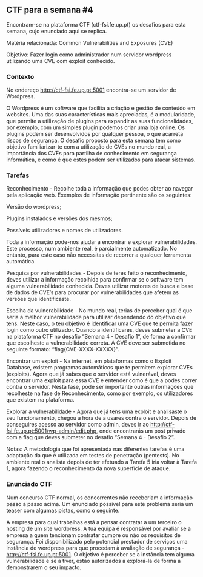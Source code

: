 ## CTF para a semana #4

Encontram-se na plataforma CTF (ctf-fsi.fe.up.pt) os desafios para esta semana, cujo enunciado aqui se replica.

Matéria relacionada: Common Vulnerabilities and Exposures (CVE)

Objetivo: Fazer login como administrador num servidor wordpress utilizando uma CVE com exploit conhecido.

### Contexto

No endereço http://ctf-fsi.fe.up.pt:5001 encontra-se um servidor de Wordpress.

O Wordpress é um software que facilita a criação e gestão de conteúdo em websites. Uma das suas características mais apreciadas, é a modularidade, que permite a utilização de plugins para expandir as suas funcionalidades, por exemplo, com um simples plugin podemos criar uma loja online. Os plugins podem ser desenvolvidos por qualquer pessoa, o que acarreta riscos de segurança. O desafio proposto para esta semana tem como objetivo familiarizar-te com a utilização de CVEs no mundo real, a importância dos CVEs para partilha de conhecimento em segurança informática, e como é que estes podem ser utilizados para atacar sistemas.

### Tarefas

Reconhecimento - Recolhe toda a informação que podes obter ao navegar pela aplicação web. Exemplos de informação pertinente são os seguintes:

Versão do wordpress;

Plugins instalados e versões dos mesmos;

Possíveis utilizadores e nomes de utilizadores.

Toda a informação pode-nos ajudar a encontrar e explorar vulnerabilidades. Este processo, num ambiente real, é parcialmente automatizado. No entanto, para este caso não necessitas de recorrer a qualquer ferramenta automática.

Pesquisa por vulnerabilidades - Depois de teres feito o reconhecimento, deves utilizar a informação recolhida para confirmar se o software tem alguma vulnerabilidade conhecida. Deves utilizar motores de busca e base de dados de CVE’s para procurar por vulnerabilidades que afetem as versões que identificaste.

Escolha da vulnerabilidade - No mundo real, terias de perceber qual é que seria a melhor vulnerabilidade para utilizar dependendo do objetivo que tens. Neste caso, o teu objetivo é identificar uma CVE que te permita fazer login como outro utilizador. Quando a identificares, deves submeter a CVE na plataforma CTF no desafio “Semana 4 - Desafio 1“, de forma a confirmar que escolheste a vulnerabilidade correta. A CVE deve ser submetida no seguinte formato: “flag{CVE-XXXX-XXXXX}”.

Encontrar um exploit - Na internet, em plataformas como o Exploit Database, existem programas automáticos que te permitem explorar CVEs (exploits). Agora que já sabes que o servidor está vulnerável, deves encontrar uma exploit para essa CVE e entender como é que a podes correr contra o servidor. Nesta fase, pode ser importante outras informações que recolheste na fase de Reconhecimento, como por exemplo, os utilizadores que existem na plataforma.

Explorar a vulnerabilidade - Agora que já tens uma exploit e analisaste o seu funcionamento, chegou a hora de a usares contra o servidor. Depois de conseguires acesso ao servidor como admin, deves ir ao http://ctf-fsi.fe.up.pt:5001/wp-admin/edit.php, onde encontrarás um post privado com a flag que deves submeter no desafio “Semana 4 - Desafio 2”.

Notas: A metodologia que foi apresentada nas diferentes tarefas é uma adaptação da que é utilizada em testes de penetração (pentests). No ambiente real o analista depois de ter efetuado a Tarefa 5 iria voltar à Tarefa 1, agora fazendo o reconhecimento da nova superfície de ataque.

### Enunciado CTF

Num concurso CTF normal, os concorrentes não receberiam a informação passo a passo acima. Um enunciado possível para este problema seria um teaser com algumas pistas, como o seguinte.

A empresa para qual trabalhas está a pensar contratar a um terceiro o hosting de um site wordpress. A tua equipa é responsável por avaliar se a empresa a quem tencionam contratar cumpre ou não os requisitos de segurança. Foi disponibilizado pelo potencial prestador de serviços uma instância de wordpress para que procedam à avaliação de segurança - http://ctf-fsi.fe.up.pt:5001.
O objetivo é perceber se a instância tem alguma vulnerabilidade e se a tiver, estão autorizados a explorá-la de forma a demonstrarem o seu impacto.
